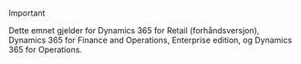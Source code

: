 > [!IMPORTANT]
> Dette emnet gjelder for Dynamics 365 for Retail (forhåndsversjon), Dynamics 365 for Finance and Operations, Enterprise edition, og Dynamics 365 for Operations.
